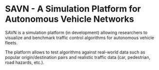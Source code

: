 # SAVN - A Simulation Platform for Autonomous Vehicle Networks

SAVN is a simulation platform (in development) allowing researchers to visualize and benchmark traffic control algorithms for autonomous vehicle fleets.

The platform allows to test algorithms against real-world data such as popular origin/destination pairs and realistic traffic data (car, pedestrian, road hazards, etc.).
